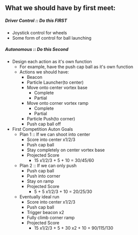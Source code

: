 ## What we should have by first meet:

##### Driver Control :: Do this FIRST
* Joystick control for wheels
* Some form of control for ball launching
##### Autonomous :: Do this Second
* Design each action as it's own function
    * For example, have the push cap ball as it's own function
    * Actions we should have:
        * Beacon
        * Particle Launcher(to center)
        * Move onto center vortex base
            * Complete
            * Partial
        * Move onto corner vortex ramp
            * Complete
            * Partial
        * Particle Push(to corner)
        * Push cap ball off
* First Competition Auton Goals
    * Plan 1 :: If we can shoot into center
        * Score into center x1/2/3
        * Push cap ball
        * Stay completely on center vortex base
        * Projected Score
            * 15 x1/2/3 + 5 + 10 = 30/45/60
    * Plan 2 :: If we can only push
        * Push cap ball
        * Push into corner
        * Stay on ramp
        * Projected Score
            * 5 + 5 x1/2/3 + 10 = 20/25/30
    * Eventually ideal run
        * Score into center x1/2/3
        * Push cap ball
        * Trigger beacon x2
        * Fully climb corner ramp
        * Projected Score
            * 15 x1/2/3 + 5 + 30 x2 + 10 = 90/115/130

